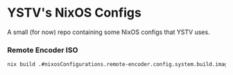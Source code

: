 # YSTV's NixOS Configs

A small (for now) repo containing some NixOS configs that YSTV uses.

### Remote Encoder ISO

```sh
nix build .#nixosConfigurations.remote-encoder.config.system.build.images.iso
```
